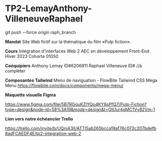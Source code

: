 # TP2-LemayAnthony-VilleneuveRaphael

git push --force origin raph_branch

**Mandat**
Site Web fictif sur la thématique du film «Pulp fiction».

**Cours**
Intégration d'interfaces Web 2
AEC en développement Front-End Hiver 2023
Cohorte 01050

**Coéquipiers**
Anthony Lemay ID#6206911
Raphael Villeneuve ID# //à compléter

**Composantes Tailwind**
Menu de naviguation - FlowBite Tailwind CSS Mega Menu
https://flowbite.com/docs/components/mega-menu/



**Maquette visuelle Figma**

https://www.figma.com/file/5B7RGquKZIYQo4KY8sPfQ7/Pulp-Fiction?type=design&node-id=58%3A19&mode=design&t=GtUur4qMC1Vy82Vm-1

**Lien vers notre échéancier Trello**

https://trello.com/invite/b/UQniA3II/ATTI5ab265bcca19af76c072c207bdefb8adFCAEDF4E/tp2-integration-web-2
